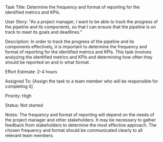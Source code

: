 Task Title: Determine the frequency and format of reporting for the identified metrics and KPIs.

User Story: "As a project manager, I want to be able to track the progress of the pipeline and its components, so that I can ensure that the pipeline is on track to meet its goals and deadlines."

Description: In order to track the progress of the pipeline and its components effectively, it is important to determine the frequency and format of reporting for the identified metrics and KPIs. This task involves analyzing the identified metrics and KPIs and determining how often they should be reported on and in what format.

Effort Estimate: 2-4 hours

Assigned To: [Assign the task to a team member who will be responsible for completing it]

Priority: High

Status: Not started

Notes: The frequency and format of reporting will depend on the needs of the project manager and other stakeholders. It may be necessary to gather feedback from stakeholders to determine the most effective approach. The chosen frequency and format should be communicated clearly to all relevant team members.